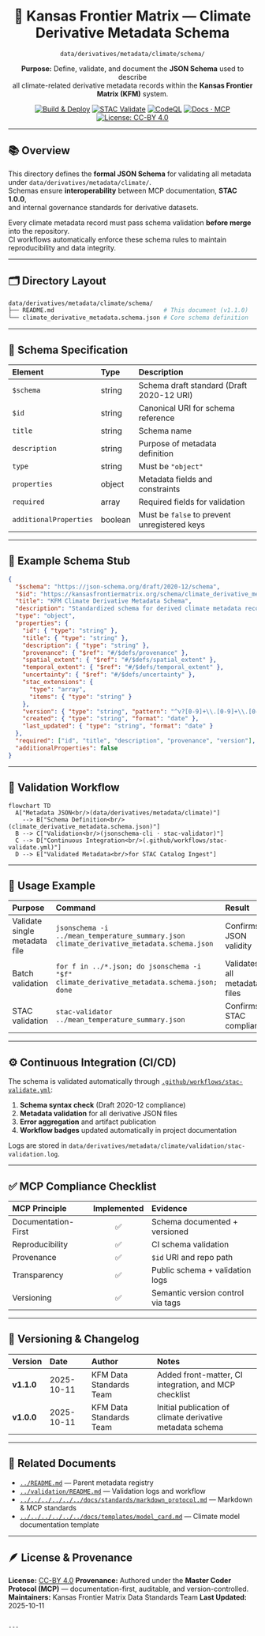 <div align="center">

# 🧩 Kansas Frontier Matrix — Climate Derivative Metadata Schema  
`data/derivatives/metadata/climate/schema/`

**Purpose:** Define, validate, and document the **JSON Schema** used to describe  
all climate-related derivative metadata records within the **Kansas Frontier Matrix (KFM)** system.

[![Build & Deploy](https://img.shields.io/github/actions/workflow/status/bartytime4life/Kansas-Frontier-Matrix/site.yml?label=Build%20%26%20Deploy)](../../../../../../.github/workflows/site.yml)
[![STAC Validate](https://img.shields.io/badge/STAC-validate-blue)](../../../../../../.github/workflows/stac-validate.yml)
[![CodeQL](https://img.shields.io/github/actions/workflow/status/bartytime4life/Kansas-Frontier-Matrix/codeql.yml?label=CodeQL)](../../../../../../.github/workflows/codeql.yml)
[![Docs · MCP](https://img.shields.io/badge/Docs-MCP-blue)](../../../../../../docs/)
[![License: CC-BY 4.0](https://img.shields.io/badge/License-CC--BY%204.0-lightgrey)](../../../../../../LICENSE)

</div>

---

## 📚 Overview

This directory defines the **formal JSON Schema** for validating all metadata  
under `data/derivatives/metadata/climate/`.  
Schemas ensure **interoperability** between MCP documentation, **STAC 1.0.0**,  
and internal governance standards for derivative datasets.

Every climate metadata record must pass schema validation **before merge** into the repository.  
CI workflows automatically enforce these schema rules to maintain reproducibility and data integrity.

---

## 🗂️ Directory Layout

```bash
data/derivatives/metadata/climate/schema/
├── README.md                               # This document (v1.1.0)
└── climate_derivative_metadata.schema.json # Core schema definition
````

---

## 🧮 Schema Specification

| Element                | Type    | Description                                  |
| :--------------------- | :------ | :------------------------------------------- |
| `$schema`              | string  | Schema draft standard (Draft 2020-12 URI)    |
| `$id`                  | string  | Canonical URI for schema reference           |
| `title`                | string  | Schema name                                  |
| `description`          | string  | Purpose of metadata definition               |
| `type`                 | string  | Must be `"object"`                           |
| `properties`           | object  | Metadata fields and constraints              |
| `required`             | array   | Required fields for validation               |
| `additionalProperties` | boolean | Must be `false` to prevent unregistered keys |

---

## 🧠 Example Schema Stub

```json
{
  "$schema": "https://json-schema.org/draft/2020-12/schema",
  "$id": "https://kansasfrontiermatrix.org/schema/climate_derivative_metadata.schema.json",
  "title": "KFM Climate Derivative Metadata Schema",
  "description": "Standardized schema for derived climate metadata records.",
  "type": "object",
  "properties": {
    "id": { "type": "string" },
    "title": { "type": "string" },
    "description": { "type": "string" },
    "provenance": { "$ref": "#/$defs/provenance" },
    "spatial_extent": { "$ref": "#/$defs/spatial_extent" },
    "temporal_extent": { "$ref": "#/$defs/temporal_extent" },
    "uncertainty": { "$ref": "#/$defs/uncertainty" },
    "stac_extensions": {
      "type": "array",
      "items": { "type": "string" }
    },
    "version": { "type": "string", "pattern": "^v?[0-9]+\\.[0-9]+\\.[0-9]+$" },
    "created": { "type": "string", "format": "date" },
    "last_updated": { "type": "string", "format": "date" }
  },
  "required": ["id", "title", "description", "provenance", "version"],
  "additionalProperties": false
}
```

---

## 🧭 Validation Workflow

```mermaid
flowchart TD
  A["Metadata JSON<br/>(data/derivatives/metadata/climate)"]
    --> B["Schema Definition<br/>(climate_derivative_metadata.schema.json)"]
  B --> C["Validation<br/>(jsonschema-cli · stac-validator)"]
  C --> D["Continuous Integration<br/>(.github/workflows/stac-validate.yml)"]
  D --> E["Validated Metadata<br/>for STAC Catalog Ingest"]
```

<!-- END OF MERMAID -->

---

## 🧰 Usage Example

| Purpose                       | Command                                                                                   | Result                       |
| :---------------------------- | :---------------------------------------------------------------------------------------- | :--------------------------- |
| Validate single metadata file | `jsonschema -i ../mean_temperature_summary.json climate_derivative_metadata.schema.json`  | Confirms JSON validity       |
| Batch validation              | `for f in ../*.json; do jsonschema -i "$f" climate_derivative_metadata.schema.json; done` | Validates all metadata files |
| STAC validation               | `stac-validator ../mean_temperature_summary.json`                                         | Confirms STAC compliance     |

---

## ⚙️ Continuous Integration (CI/CD)

The schema is validated automatically through
[`.github/workflows/stac-validate.yml`](../../../../../../.github/workflows/stac-validate.yml):

1. **Schema syntax check** (Draft 2020-12 compliance)
2. **Metadata validation** for all derivative JSON files
3. **Error aggregation** and artifact publication
4. **Workflow badges** updated automatically in project documentation

Logs are stored in `data/derivatives/metadata/climate/validation/stac-validation.log`.

---

## ✅ MCP Compliance Checklist

| MCP Principle       | Implemented | Evidence                          |
| :------------------ | :---------: | :-------------------------------- |
| Documentation-First |      ✅      | Schema documented + versioned     |
| Reproducibility     |      ✅      | CI schema validation              |
| Provenance          |      ✅      | `$id` URI and repo path           |
| Transparency        |      ✅      | Public schema + validation logs   |
| Versioning          |      ✅      | Semantic version control via tags |

---

## 🧾 Versioning & Changelog

| Version    | Date       | Author                  | Notes                                                     |
| :--------- | :--------- | :---------------------- | :-------------------------------------------------------- |
| **v1.1.0** | 2025-10-11 | KFM Data Standards Team | Added front-matter, CI integration, and MCP checklist     |
| **v1.0.0** | 2025-10-11 | KFM Data Standards Team | Initial publication of climate derivative metadata schema |

---

## 🔗 Related Documents

* [`../README.md`](../README.md) — Parent metadata registry
* [`../validation/README.md`](../validation/README.md) — Validation logs and workflow
* [`../../../../../../docs/standards/markdown_protocol.md`](../../../../../../docs/standards/markdown_protocol.md) — Markdown & MCP standards
* [`../../../../../../docs/templates/model_card.md`](../../../../../../docs/templates/model_card.md) — Climate model documentation template

---

## 🪶 License & Provenance

**License:** [CC-BY 4.0](../../../../../../LICENSE)
**Provenance:** Authored under the **Master Coder Protocol (MCP)** — documentation-first, auditable, and version-controlled.
**Maintainers:** Kansas Frontier Matrix Data Standards Team
**Last Updated:** 2025-10-11

```

---
```
